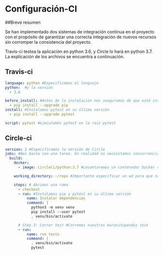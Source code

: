 # Configuración-CI

##Breve resumen

Se han implementado dos sistemas de integración continua en el proyecto con el propósito de garantizar una correcta integración de nuevos recursos sin corromper la consistencia del proyecto.

Travis-ci testea la aplicación en python 3.6, y Circle lo hará en python 3.7. La explicación de los archivos se encuentra a continuación.

## Travis-ci

```yaml
language: python #Especificamos el lenguaje
python:  #y la versión
  - 3.6

before_install: #Antes de la instalación nos aseguramos de que esté instalado pip en su última versión
  - pip install --upgrade pip
install: #Instalamos pytest en su última versión
  - pip install --upgrade pytest

script: pytest #ejecutamos pytest en la raiz pytest
```

## Circle-ci

```yaml
version: 2 #Especificamos la versión de Circle
jobs: #Nos basta con una tarea. En realidad no necesitamos concurrencia de momento...
  build:
    docker:
      - image: circleci/python:3.7 #Levantaremos un contenedor Docker con python 3.7

    working_directory: ~/repo #Importante especificar un wd para que no se lie buscando cosas

    steps: # Abrimos una rama
      - checkout
      - run: #Instalamos pip y pytest en su última versión
          name: Instalar dependencias
          command: |
            python3 -m venv venv
            pip install --user pytest
            . venv/bin/activate

      # Step 3: Correr test #Corremos nuestros maravitupendos test
      - run:
          name: run tests
          command: |
            . venv/bin/activate
            pytest 
```
